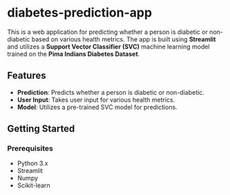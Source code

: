 # diabetes-prediction-app




This is a web application for predicting whether a person is diabetic or non-diabetic based on various health metrics. The app is built using **Streamlit** and utilizes a **Support Vector Classifier (SVC)** machine learning model trained on the **Pima Indians Diabetes Dataset**.

## Features

- **Prediction**: Predicts whether a person is diabetic or non-diabetic.
- **User Input**: Takes user input for various health metrics.
- **Model**: Utilizes a pre-trained SVC model for predictions.

## Getting Started

### Prerequisites

- Python 3.x
- Streamlit
- Numpy
- Scikit-learn


